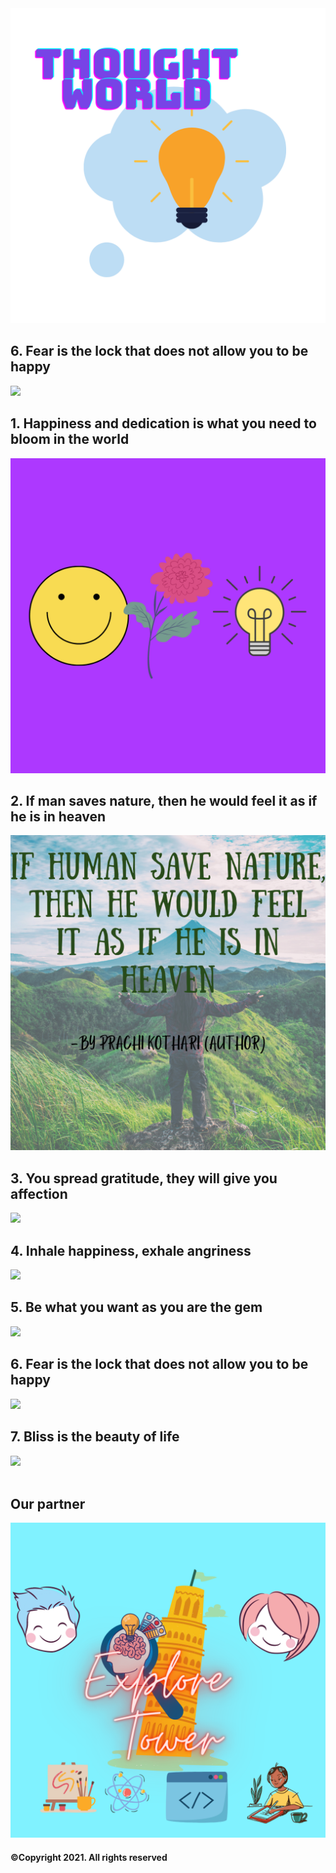 
<html lang="en" dir="ltr">
<title>Thought world</title>
<head>
  <meta charset="utf-8">
  <link rel="icon " href="Thought world.png">
  <link rel="stylesheet" href="timepass.css">
  <link href="https://fonts.googleapis.com/css?family=Arvo" rel="stylesheet">
</head>
<body class="blue">
<div class="dn">
    <img class="pehla" src="Thought world.png">
   <div class="orange">
<h2 class="orangetext">6. Fear is the lock that does not allow you to be happy</h2>
<img class="bloom" src="https://www.artofliving.org/sites/www.artofliving.org/files/styles/facebook_thumb/public/unity2/blog_image/WHAT-IS-FEAR.jpg?itok=ZRNgHCdL">
</div>
    <div class="violet">
    <h2 class="violettext">1. Happiness and dedication is what you need to bloom in the world</h2>
    <img class="bloom" src="canvaimg.png">
</div>
<h2 class="indigo">2. If man saves nature, then he would feel it as if he is in heaven</h2>

<img class="bloom" src="If human save nature, then he would feel it as if he is in heaven.png">
<div class="bluecol">
<h2 class="bluetext">3. You spread gratitude, they will give you affection</h2>
<img class="bloom" src="https://beyondblessedblog.files.wordpress.com/2013/11/il_570xn-382875686_q7ws.jpg">
</div>
<div class="green">
<h2 class="greentext">4. Inhale happiness, exhale angriness</h2>

<img class="bloom" src="https://dbdzm869oupei.cloudfront.net/img/sticker/large/10029.jpg">
<div/>
<div class="yellow">
<h2 class="yellowtext">5. Be what you want as you are the gem</h2>
<img class="bloom" src="https://portswigger.net/cms/images/f5/d7/61c1d398bde7-article-main.jpg">
</div>
<div class="orange">
<h2 class="orangetext">6. Fear is the lock that does not allow you to be happy</h2>
<img class="bloom" src="https://www.artofliving.org/sites/www.artofliving.org/files/styles/facebook_thumb/public/unity2/blog_image/WHAT-IS-FEAR.jpg?itok=ZRNgHCdL">
</div>
<div class="red">
<h2 class="redt">7. Bliss is the beauty of life</h2>
<img class="bloom" src="https://enchanting-costarica.com/wp-content/uploads/2013/05/happy.jpg">
</div>
<br>
<div class="lastpart">
<h2 class="partner">Our partner</h2>
<a href="C:\Users\Aarchi Kothari\Desktop\Web Development\Prachi\Aarchi Kothari\Mywebsite\mywebsite.html"><img class="ET" src="Explore Tower.png"></a>
<h4>©Copyright 2021. All rights reserved</h4>
</div>
<meta name="viewport" content="width=device-width, initial-scale=1.0">
